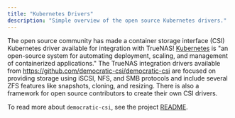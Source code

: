 ```yaml
---
title: "Kubernetes Drivers"
description: "Simple overview of the open source Kubernetes drivers."
---
```


The open source community has made a container storage interface (CSI) Kubernetes driver available for integration with TrueNAS!
[Kubernetes](https://kubernetes.io/) is "an open-source system for automating deployment, scaling, and management of containerized applications."
The TrueNAS integration drivers available from https://github.com/democratic-csi/democratic-csi are focused on providing storage using iSCSI, NFS, and SMB protocols and include several ZFS features like snapshots, cloning, and resizing.
There is also a framework for open source contributors to create their own CSI drivers.

To read more about `democratic-csi`, see the project [README](https://github.com/democratic-csi/democratic-csi/blob/master/README.md).
